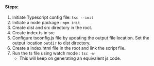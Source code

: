 #### Steps:
1. Initiate Typescript config file: `tsc --init`
2. Initiate a node package : `npm init`
3. Create dist and src directory in the root.
5. Create index.ts in src
6. Configure tsconfig.js file by updating the output file location. Set the output location `outdir` to dist directory.
7. Create a index.html file in the root and link the script file.
8. Run the ts file using watch mode : `tsc -w`
	- This will keep on generating an equivalent js code.
